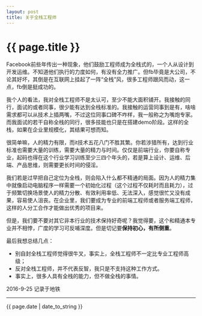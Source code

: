 ```yaml
---
layout: post
title: 关于全栈工程师
---
```


{{ page.title }}
================

Facebook前些年传出一种现象，他们鼓励工程师成为全栈式的，一个人从设计到开发运维。不知道他们执行的力度如何，有没有全力推广。但fb毕竟是大公司，不论其好坏，其倒是在互联网上挂起了一阵“全栈”风，很多工程师跟风而动，这一点，fb倒是挺成功的。

我个人的看法，我对全栈工程师不是太认可，至少不能大面积铺开。我接触的同行，面试的或者同事，很少能有达到全栈标准的。我接触的运营同事到是有，啥啥需求都可以从技术上插两嘴，不过这位同事口碑不咋样，我一般称之为嘴炮专家。而我面试的若干自称全栈的同行，很多技能也只是在搭建demo阶段。这样的全栈，如果在企业里规模化，其结果可想而知。

很简单嘛，人的精力有限，而it技术五花八门不胜其繁。你若涉猎所有，达到行业标准也需要大量的训练，需要大量的精力与时间。仅仅是前端行业，你要自称专业，起码也得在这个行业学习训练至少三四个年头的，若是算上设计、运维、后端、产品思维，则需要更长时间的侵淫。

我们若是过早把自己定位为全栈，则会陷入什么都不精通的局面。因为人的精力集中就像启动电脑程序一样需要一个初始化过程（这个过程不仅耗时而且耗力），过于频繁切换场景使人的精力分散、有效利用率低、无法深入，感觉很忙又没有成果，容易使人沮丧。在企业里，我们要成为专业的前端工程师或者服务端工程师，这样的人分工合作才能做出优秀的项目来。

但是，我们要不要对其它非本行业的技术保持好奇呢？我觉得要，这个和精通本专业并不相悖，广度的学习可反哺深度。但是切记要**保持初心，有所侧重**。

最后我想总结几点：
* 别自封全栈工程师觉得很牛叉，事实上，全栈工程师不一定比专业工程师高级；
* 反对全栈工程师，并不代表反智，我只是不支持这种工作方式。
* 事实上，很多人具有全栈的能力，但不做全栈的事情。

2016-9-25 记录于地铁

----------------
{{ page.date | date_to_string }}
